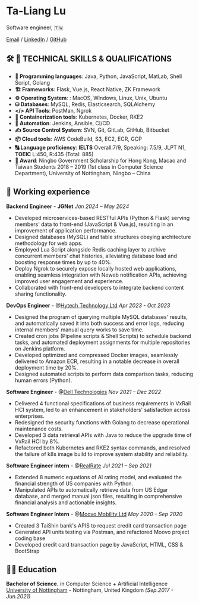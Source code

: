 # Ta-Liang Lu

 Software engineer, 🇹🇼 <br>

[Email](mailto:talianglu2021@gmail.com) / [LinkedIn](http://linkedin.com/in/talianglu) / [GitHub](https://github.com/joyfinder/) 

## 🛠 📑 TECHNICAL SKILLS & QUALIFICATIONS

- **🤖 Programming languages**: Java, Python, JavaScript, MatLab, Shell Script, Golang <br>
- **🏗️ Frameworks**: Flask, Vue.js, React Native, ZK Framework <br>
- **⚙️ Operating System**: : MacOS, Windows, Linux, Unix, Ubuntu <br>
- **⛁ Databases**: MySQL, Redis, Elasticsearch, SQLAlchemy <br>
- **</> API Tools**: PostMan, Ngrok <br>
- **🐳 Containerization tools**: Kubernetes, Docker, RKE2 <br>
- **🔄 Automation**: Jenkins, Ansible, CI/CD <br>
- **✍ Source Control System**: SVN, Git, GitLab, GitHub, Bitbucket <br>
- **📦 Cloud tools**: AWS CodeBuild, S3, EC2, ECR, GCP <br>
- **🔠 Language proficiency**:  **IELTS** Overall:7/9, Speaking: 7.5/9, JLPT N1, **TOEIC** L:450, R:435 (Total: 885) <br>
- **🏅 Award**: Ningbo Government Scholarship for Hong Kong, Macao and Taiwan Students 2018 – 2019 (1st class in Computer Science Department), University of Nottingham, Ningbo – China <br>

## 💼 Working experience 

**Backend Engineer** - **JGNet** _Jan 2024 – May 2024_<br>

 - Developed microservices-based RESTful APIs (Python & Flask) serving members' data to front-end (JavaScript & Vue.js), resulting in an improvement of application performance. 
 - Designed databases (MySQL) and table structures obeying architecture methodology for web apps.
 - Employed Lua Script alongside Redis caching layer to archive concurrent  members' chat histories, alleviating database load and boosting response times by up to 40%.
 - Deploy Ngrok to securely expose locally hosted web applications, enabling seamless integration with Neweb notification APIs, achieving improved user engagement and experience.
 - Collaborated with front-end developers to integrate backend content sharing functionality.

**DevOps Engineer** - @<a href="https://www.hytechc.com/" target="_blank">Hytech Technology Ltd</a> _Apr 2023 - Oct 2023_<br>

 - Designed the program of querying multiple MySQL databases' results, and automatically saved it into both success and error logs, reducing internal members' manual query works to save time.
 - Created cron jobs (Pipeline scripts & Shell Scripts) to schedule backend tasks, and automated deployment assignments for multiple repositories on Jenkins platform.
 - Developed optimized and compressed Docker images, seamlessly delivered to Amazon ECR, resulting in a notable decrease in overall deployment time by 20%.
 - Designed automated scripts to perform data comparison tasks, reducing human errors (Python).

**Software Engineer** - @<a href="https://www.dell.com/en-us" target="_blank">Dell Technologies</a> _Nov 2021 – Dec 2022_<br>

 - Delivered 4 functional specifications of business requirements in VxRail HCI system, led to an enhancement in stakeholders' satisfaction across enterprises.
 - Redesigned the security functions with Golang to decrease operational maintenance costs.
 - Developed 3 data retrieval APIs with Java to reduce the upgrade time of VxRail HCI by 8%.
 - Refactored both Kubernetes and RKE2 syntax commands, and resolved the failure of k8s image build to improve system stability and reliability.

**Software Engineer intern** - @<a href="https://realrate.ai/" target="_blank">RealRate</a> _Jul 2021 – Sep 2021_<br>

- Extended 8 numeric equations of AI rating model, and evaluated the financial strength of US companies with Python.
- Manipulated APIs to automatically retrieve data from US Edgar database, and merged manual json files, resulting in comprehensive financial analysis and actionable insights.

**Software Engineer Intern** - @<a href="https://www.ridemoovo.com/" target="_blank">Moovo Mobility Ltd</a> _May 2020 – Sep 2020_<br>

- Created 3 TaiShin bank's APIS to request credit card transaction page
- Generated API units testing via Postman, and refactored Moovo project coding base
- Developed credit card transaction page by JavaScript, HTML, CSS & BootStrap 

## 🧑‍💻 Education

**Bachelor of Science.** in Computer Science + Artificial Intelligence<br>
[University of Nottingham](https://www.nottingham.ac.uk/) - Nottingham, United Kingdom		_(Sep.2017 - Jun.2021)_

